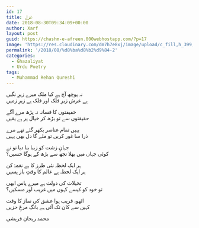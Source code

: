 ```yaml
---
id: 17
title: غزل
date: 2018-08-30T09:34:09+00:00
author: Xarf
layout: post
guid: https://chashm-e-afreen.000webhostapp.com/?p=17
image: 'https://res.cloudinary.com/dm7h7e8xj/image/upload/c_fill,h_399,w_760/v1501268554/sunrise_ttb9nk.jpg'
permalink: '/2018/08/%d8%ba%d8%b2%d9%84-2'
categories:
  - Ghazaliyat
  - Urdu Poetry
tags:
  - Muhammad Rehan Qureshi
---
```

<span style="font-family: Mehr;">نہ پوچھ آج ہے کیا ملک میرے زیرِ نگیں</span>  
<span style="font-family: Mehr;">ہے عرش زیرِ فلک اور فلک ہے زیرِ زمیں</span>

<span style="font-family: Mehr;">حقیقتوں کا فسانہ نہ پڑھ مرے آگے</span>  
<span style="font-family: Mehr;">حقیقتوں سے تو بڑھ کر خیال پر ہے یقیں</span>

<span style="font-family: Mehr;">یہیں تمام عناصر بکھر گئے تھے مرے</span>  
<span style="font-family: Mehr;">ذرا سا غور کریں تو ملے گا دل بھی یہیں</span>

<span style="font-family: Mehr;">جہانِ زشت کو زیبا بنا دیا تو نے</span>  
<span style="font-family: Mehr;">کوئی جہاں میں بھلا تجھ سے بڑھ کے ہوگا حسیں؟</span>

<span style="font-family: Mehr;">ہر ایک لحظہ نئی طرز کا ہے نغمۂ کن</span>  
<span style="font-family: Mehr;">ہر ایک لحظہ ہے عالم کا وقتِ باز پسیں</span>

<span style="font-family: Mehr;">تخیلات کی دولت ہے میرے پاس ابھی</span>  
<span style="font-family: Mehr;">تو خود کو کیسے کہوں میں غریب اور مسکیں؟</span>

<span style="font-family: Mehr;">اٹھو، قریب ہوا عشق کی نماز کا وقت</span>  
<span style="font-family: Mehr;">کہیں سے کان تک آئی ہے بانگِ مرغِ حزیں</span>

<span style="font-family: Mehr;">محمد ریحان قریشی</span>